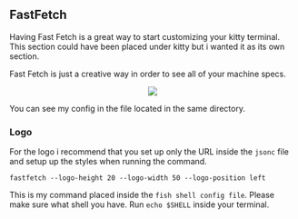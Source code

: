 ## FastFetch

Having Fast Fetch is a great way to start customizing your kitty terminal. This section could have been placed under kitty but i wanted it as its own section. 


Fast Fetch is just a creative way in order to see all of your machine specs. 

<div align="center">
<img src="https://global.discourse-cdn.com/free1/uploads/univeral_blue/optimized/2X/6/69b9d06bba830ae5e850cf148e47d9dc936df970_2_690x480.png"/>

</div>

You can see my config in the file located in the same directory. 


### Logo

For the logo i recommend that you set up only the URL inside the `jsonc` file and setup up the styles when running the command.

`fastfetch --logo-height 20 --logo-width 50 --logo-position left`

This is my command placed inside the `fish shell config file`. Please make sure what shell you have. Run `echo $SHELL` inside your terminal. 